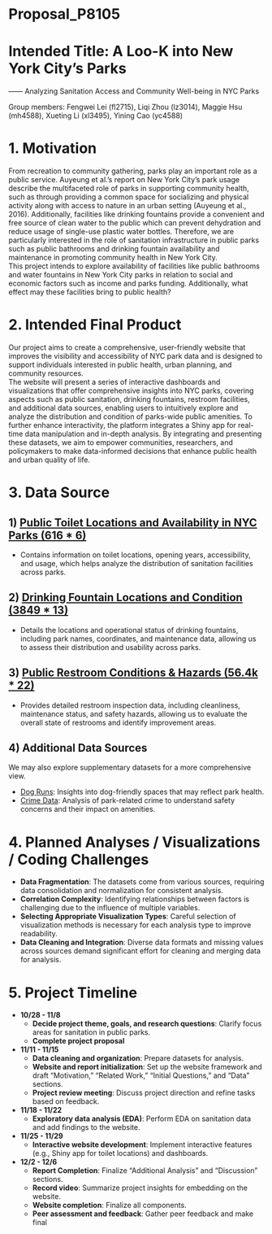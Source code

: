 Proposal_P8105
================





















# Intended Title: A Loo-K into New York City’s Parks

—— Analyzing Sanitation Access and Community Well-being in NYC Parks

Group members: Fengwei Lei (fl2715), Liqi Zhou (lz3014), Maggie Hsu
(mh4588), Xueting Li (xl3495), Yining Cao (yc4588)

# 1. Motivation

From recreation to community gathering, parks play an important role as
a public service. Auyeung et al.’s report on New York City’s park usage
describe the multifaceted role of parks in supporting community health,
such as through providing a common space for socializing and physical
activity along with access to nature in an urban setting (Auyeung et
al., 2016). Additionally, facilities like drinking fountains provide a
convenient and free source of clean water to the public which can
prevent dehydration and reduce usage of single-use plastic water
bottles. Therefore, we are particularly interested in the role of
sanitation infrastructure in public parks such as public bathrooms and
drinking fountain availability and maintenance in promoting community
health in New York City.  
This project intends to explore availability of facilities like public
bathrooms and water fountains in New York City parks in relation to
social and economic factors such as income and parks funding.
Additionally, what effect may these facilities bring to public health?

# 2. Intended Final Product

Our project aims to create a comprehensive, user-friendly website that
improves the visibility and accessibility of NYC park data and is
designed to support individuals interested in public health, urban
planning, and community resources.  
The website will present a series of interactive dashboards and
visualizations that offer comprehensive insights into NYC parks,
covering aspects such as public sanitation, drinking fountains, restroom
facilities, and additional data sources, enabling users to intuitively
explore and analyze the distribution and condition of parks-wide public
amenities. To further enhance interactivity, the platform integrates a
Shiny app for real-time data manipulation and in-depth analysis. By
integrating and presenting these datasets, we aim to empower
communities, researchers, and policymakers to make data-informed
decisions that enhance public health and urban quality of life.

# 3. Data Source

## 1) [Public Toilet Locations and Availability in NYC Parks (616 \* 6)](https://data.cityofnewyork.us/Recreation/Directory-Of-Toilets-In-Public-Parks/hjae-yuav/about_data)

- Contains information on toilet locations, opening years,
  accessibility, and usage, which helps analyze the distribution of
  sanitation facilities across parks.

## 2) [Drinking Fountain Locations and Condition (3849 \* 13)](https://data.cityofnewyork.us/Recreation/NYC-Parks-Drinking-Fountains/qnv7-p7a2/about_data)

- Details the locations and operational status of drinking fountains,
  including park names, coordinates, and maintenance data, allowing us
  to assess their distribution and usability across parks.

## 3) [Public Restroom Conditions & Hazards (56.4k \* 22)](https://data.cityofnewyork.us/City-Government/Parks-Inspection-Program-Public-Restroom-Individua/yp6n-7jdy/about_data)

- Provides detailed restroom inspection data, including cleanliness,
  maintenance status, and safety hazards, allowing us to evaluate the
  overall state of restrooms and identify improvement areas.

## 4) Additional Data Sources

We may also explore supplementary datasets for a more comprehensive
view.

- [Dog
  Runs](https://data.cityofnewyork.us/Recreation/NYC-Parks-Dog-Runs/8nac-uner):
  Insights into dog-friendly spaces that may reflect park health.
- [Crime
  Data](https://data.cityofnewyork.us/Public-Safety/NYC-Park-Crime-Data/ezds-sqp6/about_data):
  Analysis of park-related crime to understand safety concerns and their
  impact on amenities.

# 4. Planned Analyses / Visualizations / Coding Challenges

- **Data Fragmentation**: The datasets come from various sources,
  requiring data consolidation and normalization for consistent
  analysis.
- **Correlation Complexity**: Identifying relationships between factors
  is challenging due to the influence of multiple variables.
- **Selecting Appropriate Visualization Types**: Careful selection of
  visualization methods is necessary for each analysis type to improve
  readability.
- **Data Cleaning and Integration**: Diverse data formats and missing
  values across sources demand significant effort for cleaning and
  merging data for analysis.

# 5. Project Timeline

- **10/28 - 11/8**
  - **Decide project theme, goals, and research questions**: Clarify
    focus areas for sanitation in public parks.
  - **Complete project proposal**
- **11/11 - 11/15**
  - **Data cleaning and organization**: Prepare datasets for analysis.
  - **Website and report initialization**: Set up the website framework
    and draft “Motivation,” “Related Work,” “Initial Questions,” and
    “Data” sections.
  - **Project review meeting**: Discuss project direction and refine
    tasks based on feedback.
- **11/18 - 11/22**
  - **Exploratory data analysis (EDA)**: Perform EDA on sanitation data
    and add findings to the website.
- **11/25 - 11/29**
  - **Interactive website development**: Implement interactive features
    (e.g., Shiny app for toilet locations) and dashboards.
- **12/2 - 12/6**
  - **Report Completion**: Finalize “Additional Analysis” and
    “Discussion” sections.
  - **Record video**: Summarize project insights for embedding on the
    website.
  - **Website completion**: Finalize all components.
  - **Peer assessment and feedback**: Gather peer feedback and make
    final
